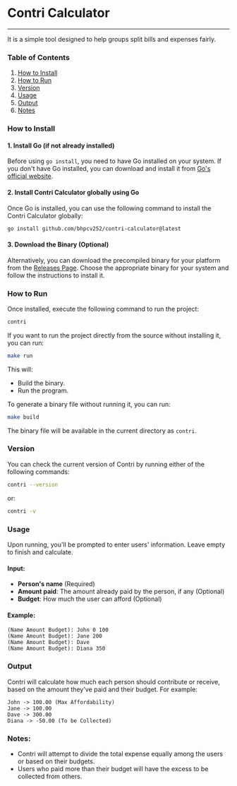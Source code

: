 # Contri Calculator

---

It is a simple tool designed to help groups split bills and expenses fairly.

### Table of Contents

1. [How to Install](#how-to-install)
2. [How to Run](#how-to-run)
3. [Version](#version)
4. [Usage](#usage)
5. [Output](#output)
6. [Notes](#notes)

### How to Install

#### 1. **Install Go** (if not already installed)

Before using `go install`, you need to have Go installed on your system. If you don't have Go installed, you can download and install it from [Go's official website](https://golang.org/dl/).

#### 2. **Install Contri Calculator** globally using Go

Once Go is installed, you can use the following command to install the Contri Calculator globally:

```bash
go install github.com/bhpcv252/contri-calculator@latest
```

#### 3. **Download the Binary (Optional)**

Alternatively, you can download the precompiled binary for your platform from the [Releases Page](https://github.com/bhpcv252/contri-calculator/releases). Choose the appropriate binary for your system and follow the instructions to install it.

### How to Run

Once installed, execute the following command to run the project:

```bash
contri
```

If you want to run the project directly from the source without installing it, you can run:

```bash
make run
```

This will:

- Build the binary.
- Run the program.

To generate a binary file without running it, you can run:

```bash
make build
```

The binary file will be available in the current directory as `contri`.

### Version

You can check the current version of Contri by running either of the following commands:

```bash
contri --version
```

or:

```bash
contri -v
```

### Usage

Upon running, you'll be prompted to enter users' information. Leave empty to finish and calculate.

#### Input:

- **Person's name** (Required)
- **Amount paid**: The amount already paid by the person, if any (Optional)
- **Budget**: How much the user can afford (Optional)

#### Example:

```
(Name Amount Budget): John 0 100
(Name Amount Budget): Jane 200
(Name Amount Budget): Dave
(Name Amount Budget): Diana 350
```

### Output

Contri will calculate how much each person should contribute or receive, based on the amount they've paid and their budget. For example:

```
John -> 100.00 (Max Affordability)
Jane -> 100.00
Dave -> 300.00
Diana -> -50.00 (To be Collected)
```

### Notes:

- Contri will attempt to divide the total expense equally among the users or based on their budgets.
- Users who paid more than their budget will have the excess to be collected from others.
